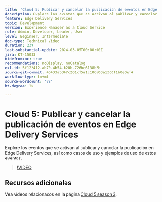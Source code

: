 ```yaml
---
title: 'Cloud 5: Publicar y cancelar la publicación de eventos en Edge Delivery Services'
description: Explore los eventos que se activan al publicar y cancelar la publicación en Edge Delivery Services, así como casos de uso y ejemplos de uso de estos eventos.
feature: Edge Delivery Services
topic: Development
version: Experience Manager as a Cloud Service
role: Admin, Developer, Leader, User
level: Beginner, Intermediate
doc-type: Technical Video
duration: 239
last-substantial-update: 2024-03-05T00:00:00Z
jira: KT-15083
hidefromtoc: true
recommendations: noDisplay, noCatalog
exl-id: 5f122412-ab70-4b54-b20b-726bc6138b2b
source-git-commit: 48433a5367c281cf5a1c106b08a1306f1b0e8ef4
workflow-type: tm+mt
source-wordcount: '78'
ht-degree: 2%

---
```


# Cloud 5: Publicar y cancelar la publicación de eventos en Edge Delivery Services

Explore los eventos que se activan al publicar y cancelar la publicación en Edge Delivery Services, así como casos de uso y ejemplos de uso de estos eventos.

>[!VIDEO](https://video.tv.adobe.com/v/3427681?learn=on)

## Recursos adicionales

Vea vídeos relacionados en la página [Cloud 5 season 3](../cloud5-season-3.md).
